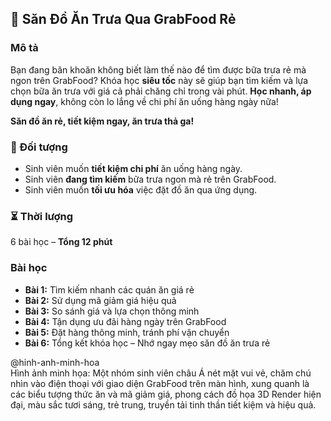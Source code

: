 ## 📌 Săn Đồ Ăn Trưa Qua GrabFood Rẻ  

### Mô tả  
Bạn đang băn khoăn không biết làm thế nào để tìm được bữa trưa rẻ mà ngon trên GrabFood? Khóa học **siêu tốc** này sẽ giúp bạn tìm kiếm và lựa chọn bữa ăn trưa với giá cả phải chăng chỉ trong vài phút. **Học nhanh, áp dụng ngay**, không còn lo lắng về chi phí ăn uống hàng ngày nữa!  

**Săn đồ ăn rẻ, tiết kiệm ngay, ăn trưa thả ga!**  

### 🎯 Đối tượng  
- Sinh viên muốn **tiết kiệm chi phí** ăn uống hàng ngày.  
- Sinh viên **đang tìm kiếm** bữa trưa ngon mà rẻ trên GrabFood.  
- Sinh viên muốn **tối ưu hóa** việc đặt đồ ăn qua ứng dụng.  

### ⏳ Thời lượng  
6 bài học – **Tổng 12 phút**  

### Bài học  
- **Bài 1:** Tìm kiếm nhanh các quán ăn giá rẻ  
- **Bài 2:** Sử dụng mã giảm giá hiệu quả  
- **Bài 3:** So sánh giá và lựa chọn thông minh  
- **Bài 4:** Tận dụng ưu đãi hàng ngày trên GrabFood  
- **Bài 5:** Đặt hàng thông minh, tránh phí vận chuyển  
- **Bài 6:** Tổng kết khóa học – Nhớ ngay mẹo săn đồ ăn trưa rẻ  

@hinh-anh-minh-hoa  
Hình ảnh minh họa: Một nhóm sinh viên châu Á nét mặt vui vẻ, chăm chú nhìn vào điện thoại với giao diện GrabFood trên màn hình, xung quanh là các biểu tượng thức ăn và mã giảm giá, phong cách đồ họa 3D Render hiện đại, màu sắc tươi sáng, trẻ trung, truyền tải tinh thần tiết kiệm và hiệu quả.